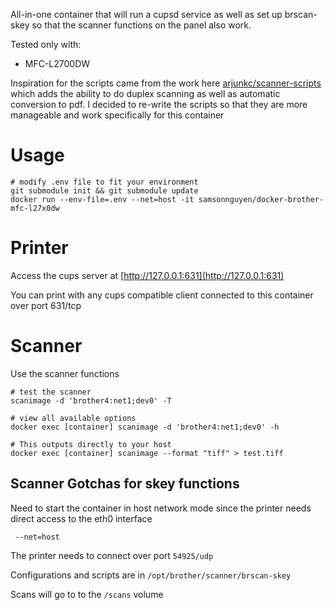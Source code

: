 All-in-one container that will run a cupsd service as well as set up brscan-skey so that the scanner functions on the panel also work. 

Tested only with:

* MFC-L2700DW

Inspiration for the scripts came from the work here [arjunkc/scanner-scripts](https://github.com/arjunkc/scanner-scripts) which adds the ability to do duplex scanning as well as automatic conversion to pdf. I decided to re-write the scripts so that they are more manageable and work specifically for this container

# Usage

```
# modify .env file to fit your environment
git submodule init && git submodule update
docker run --env-file=.env --net=host -it samsonnguyen/docker-brother-mfc-l27x0dw
```

# Printer

Access the cups server at [http://127.0.0.1:631](http://127.0.0.1:631)

You can print with any cups compatible client connected to this container over port 631/tcp

# Scanner

Use the scanner functions

```
# test the scanner
scanimage -d 'brother4:net1;dev0' -T

# view all available options
docker exec [container] scanimage -d 'brother4:net1;dev0' -h

# This outputs directly to your host
docker exec [container] scanimage --format "tiff" > test.tiff
```

## Scanner Gotchas for skey functions

Need to start the container in host network mode since the printer needs direct access to the eth0 interface

```
 --net=host
```

The printer needs to connect over port `54925/udp`

Configurations and scripts are in `/opt/brother/scanner/brscan-skey`

Scans will go to to the `/scans` volume